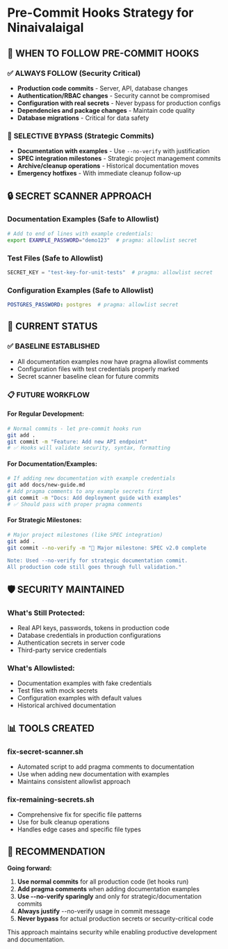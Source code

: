 # Pre-Commit Hooks Strategy for Ninaivalaigal

## 🎯 **WHEN TO FOLLOW PRE-COMMIT HOOKS**

### ✅ **ALWAYS FOLLOW (Security Critical)**
- **Production code commits** - Server, API, database changes
- **Authentication/RBAC changes** - Security cannot be compromised
- **Configuration with real secrets** - Never bypass for production configs
- **Dependencies and package changes** - Maintain code quality
- **Database migrations** - Critical for data safety

### 🔧 **SELECTIVE BYPASS (Strategic Commits)**
- **Documentation with examples** - Use `--no-verify` with justification
- **SPEC integration milestones** - Strategic project management commits
- **Archive/cleanup operations** - Historical documentation moves
- **Emergency hotfixes** - With immediate cleanup follow-up

## 🔒 **SECRET SCANNER APPROACH**

### **Documentation Examples (Safe to Allowlist)**
```bash
# Add to end of lines with example credentials:
export EXAMPLE_PASSWORD="demo123"  # pragma: allowlist secret
```

### **Test Files (Safe to Allowlist)**
```python
SECRET_KEY = "test-key-for-unit-tests"  # pragma: allowlist secret
```

### **Configuration Examples (Safe to Allowlist)**
```yaml
POSTGRES_PASSWORD: postgres  # pragma: allowlist secret
```

## 🚀 **CURRENT STATUS**

### ✅ **BASELINE ESTABLISHED**
- All documentation examples now have pragma allowlist comments
- Configuration files with test credentials properly marked
- Secret scanner baseline clean for future commits

### 📋 **FUTURE WORKFLOW**

#### **For Regular Development:**
```bash
# Normal commits - let pre-commit hooks run
git add .
git commit -m "Feature: Add new API endpoint"
# ✅ Hooks will validate security, syntax, formatting
```

#### **For Documentation/Examples:**
```bash
# If adding new documentation with example credentials
git add docs/new-guide.md
# Add pragma comments to any example secrets first
git commit -m "Docs: Add deployment guide with examples"
# ✅ Should pass with proper pragma comments
```

#### **For Strategic Milestones:**
```bash
# Major project milestones (like SPEC integration)
git add .
git commit --no-verify -m "🎯 Major milestone: SPEC v2.0 complete

Note: Used --no-verify for strategic documentation commit.
All production code still goes through full validation."
```

## 🛡️ **SECURITY MAINTAINED**

### **What's Still Protected:**
- Real API keys, passwords, tokens in production code
- Database credentials in production configurations
- Authentication secrets in server code
- Third-party service credentials

### **What's Allowlisted:**
- Documentation examples with fake credentials
- Test files with mock secrets
- Configuration examples with default values
- Historical archived documentation

## 📊 **TOOLS CREATED**

### **fix-secret-scanner.sh**
- Automated script to add pragma comments to documentation
- Use when adding new documentation with examples
- Maintains consistent allowlist approach

### **fix-remaining-secrets.sh**
- Comprehensive fix for specific file patterns
- Use for bulk cleanup operations
- Handles edge cases and specific file types

## 🎯 **RECOMMENDATION**

**Going forward:**
1. **Use normal commits** for all production code (let hooks run)
2. **Add pragma comments** when adding documentation examples
3. **Use --no-verify sparingly** and only for strategic/documentation commits
4. **Always justify** --no-verify usage in commit message
5. **Never bypass** for actual production secrets or security-critical code

This approach maintains security while enabling productive development and documentation.
